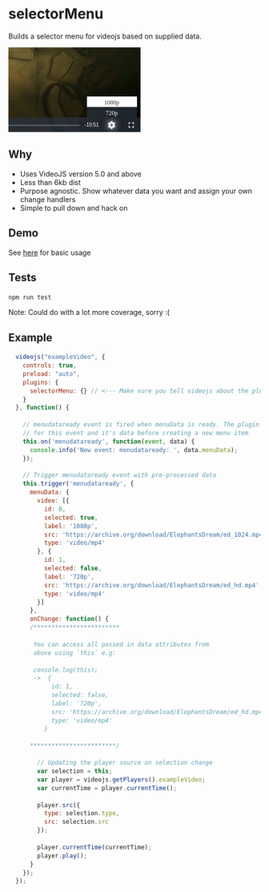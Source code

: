 # selectorMenu

Builds a selector menu for videojs based on supplied data.

![Alt text](screenshot.png?raw=true "Selector Menu")

## Why

- Uses VideoJS version 5.0 and above
- Less than 6kb dist
- Purpose agnostic. Show whatever data you want and assign your own change handlers
- Simple to pull down and hack on


## Demo

See [here](demo.html) for basic usage

## Tests

`npm run test`

Note: Could do with a lot more coverage, sorry :(

## Example

```javascript
  videojs("exampleVideo", {
    controls: true,
    preload: "auto",
    plugins: {
      selectorMenu: {} // <--- Make sure you tell videojs about the plugin
    }
  }, function() {

    // menudataready event is fired when menuData is ready. The plugin waits for
    // for this event and it's data before creating a new menu item
    this.on('menudataready', function(event, data) {
      console.info('New event: menudataready: ', data.menuData);
    });

    // Trigger menudataready event with pre-processed data
    this.trigger('menudataready', {
      menuData: {
        video: [{
          id: 0,
          selected: true,
          label: '1080p',
          src: 'https://archive.org/download/ElephantsDream/ed_1024.mp4',
          type: 'video/mp4'
        }, {
          id: 1,
          selected: false,
          label: '720p',
          src: 'https://archive.org/download/ElephantsDream/ed_hd.mp4',
          type: 'video/mp4'
        }]
      },
      onChange: function() {
      /************************

       You can access all passed in data attributes from
       above using `this` e.g:

       console.log(this);
       ->  {
            id: 1,
            selected: false,
            label: '720p',
            src: 'https://archive.org/download/ElephantsDream/ed_hd.mp4',
            type: 'video/mp4'
          }

      ************************/

        // Updating the player source on selection change
        var selection = this;
        var player = videojs.getPlayers().exampleVideo;
        var currentTime = player.currentTime();

        player.src({
          type: selection.type,
          src: selection.src
        });

        player.currentTime(currentTime);
        player.play();
      }
    });
  });

```

